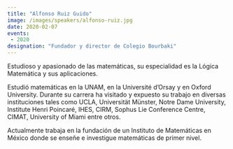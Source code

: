 ```yaml
---
title: "Alfonso Ruiz Guido"
image: /images/speakers/alfonso-ruiz.jpg
date: 2020-02-07
events:
 - 2020
designation: "Fundador y director de Colegio Bourbaki" 
---
```


Estudioso y apasionado de las matemáticas, su especialidad es la Lógica Matemática y sus aplicaciones.

Estudió matemáticas en la UNAM, en la Université d’Orsay y en Oxford University. Durante su carrera ha visitado y expuesto su trabajo en diversas instituciones tales como UCLA, Universität Münster, Notre Dame University, Institute Henri Poincaré, IHES, CIRM, Sophus Lie Conference Centre, CIMAT, University of Miami entre otros.

Actualmente trabaja en la fundación de un Instituto de Matemáticas en México donde se enseñe e investigue matemáticas de primer nivel.